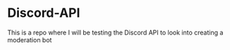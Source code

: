 # Discord-API

This is a repo where I will be testing the Discord API to look into creating a moderation bot
